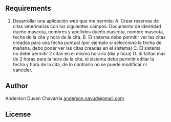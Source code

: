 
## Requirements

1. Desarrollar una aplicación web que me permita:
A. Crear reservas de citas veterinarias con los siguientes campos: Documento de identidad dueño mascota, nombres y apellidos dueño mascota, nombre mascota, fecha de la cita y hora de la cita.
B. El sistema debe permitir ver las citas creadas para una fecha puntual (por ejemplo si selecciono la fecha de mañana, debo poder ver las citas creadas en el sistema)
C. El sistema no debe permitir 2 citas en el mismo horario (día y hora)
D. Si faltan más de 2 horas para la hora de la cita, el sistema debe permitir editar la fecha y hora de la cita, de lo contrario no se puede modificar ni cancelar.


## Author
 Anderson Duvan Chavarría
 anderson.navud@gmail.com

## License

